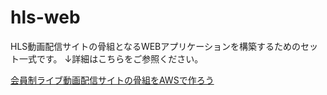 # hls-web

HLS動画配信サイトの骨組となるWEBアプリケーションを構築するためのセット一式です。
↓詳細はこちらをご参照ください。

[会員制ライブ動画配信サイトの骨組をAWSで作ろう](https://qiita.com/yagrush/items/04b8a348a6df78209587)
